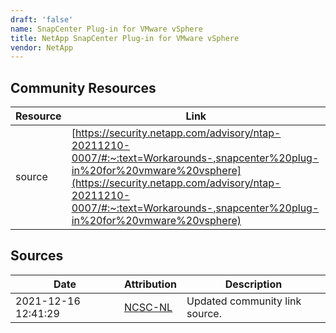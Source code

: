 ```yaml
---
draft: 'false'
name: SnapCenter Plug-in for VMware vSphere
title: NetApp SnapCenter Plug-in for VMware vSphere
vendor: NetApp
---
```



## Community Resources
| Resource | Link |
| --- | --- |
| source | [https://security.netapp.com/advisory/ntap-20211210-0007/#:~:text=Workarounds-,snapcenter%20plug-in%20for%20vmware%20vsphere](https://security.netapp.com/advisory/ntap-20211210-0007/#:~:text=Workarounds-,snapcenter%20plug-in%20for%20vmware%20vsphere) |


## Sources
| Date | Attribution | Description |
| --- | --- | --- |
| 2021-12-16 12:41:29 | [NCSC-NL](https://github.com/NCSC-NL/log4shell/blob/main/software/README.md) | Updated community link source.  |
